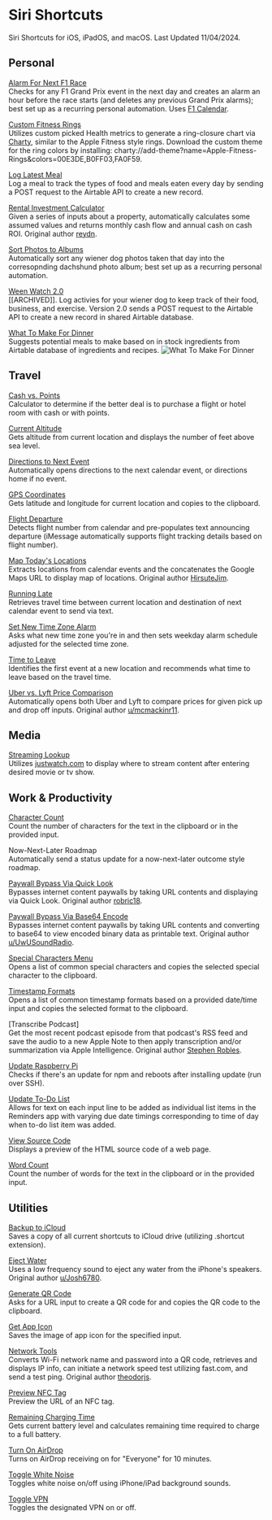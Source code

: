 # Siri Shortcuts
Siri Shortcuts for iOS, iPadOS, and macOS. 
Last Updated 11/04/2024.

## Personal
[Alarm For Next F1 Race](https://github.com/calikasten/siri-shortcuts/blob/main/Alarm%20For%20Next%20F1%20Race.shortcut) <br>
Checks for any F1 Grand Prix event in the next day and creates an alarm an hour before the race starts (and deletes any previous Grand Prix alarms); best set up as a recurring personal automation. Uses [F1 Calendar](https://f1calendar.com/).

[Custom Fitness Rings](https://github.com/calikasten/siri-shortcuts/blob/main/Custom%20Fitness%20Rings.shortcut) <br>
Utilizes custom picked Health metrics to generate a ring-closure chart via [Charty](https://chartyios.app/), similar to the Apple Fitness style rings. Download the custom theme for the ring colors by installing: charty://add-theme?name=Apple-Fitness-Rings&colors=00E3DE,B0FF03,FA0F59.

[Log Latest Meal](https://github.com/calikasten/siri-shortcuts/blob/main/Log%20Latest%20Meal.shortcut) <br>
Log a meal to track the types of food and meals eaten every day by sending a POST request to the Airtable API to create a new record.

[Rental Investment Calculator](https://github.com/calikasten/siri-shortcuts/blob/main/Rental%20Investment%20Calculator.shortcut) <br>
Given a series of inputs about a property, automatically calculates some assumed values and returns monthly cash flow and annual cash on cash ROI. Original author [reydn](https://routinehub.co/user/reydn).

[Sort Photos to Albums](https://github.com/calikasten/siri-shortcuts/blob/main/Sort%20Photos%20to%20Albums.shortcut) <br>
Automatically sort any wiener dog photos taken that day into the corresopnding dachshund photo album; best set up as a recurring personal automation.

[Ween Watch 2.0](https://github.com/calikasten/siri-shortcuts/blob/main/Ween%20Watch%202.0.shortcut) <br>
[[ARCHIVED]]. Log activies for your wiener dog to keep track of their food, business, and exercise. Version 2.0 sends a POST request to the Airtable API to create a new record in shared Airtable database.

[What To Make For Dinner](https://github.com/calikasten/siri-shortcuts/blob/main/What%20To%20Make%20For%20Dinner.shortcut) <br>
Suggests potential meals to make based on in stock ingredients from Airtable database of ingredients and recipes.
![What To Make For Dinner](https://github.com/user-attachments/assets/34e88da4-1d16-4a6f-8c39-3a28fa70b2b9)

## Travel
[Cash vs. Points](https://github.com/calikasten/siri-shortcuts/blob/main/Cash%20vs.%20Points.shortcut) <br>
Calculator to determine if the better deal is to purchase a flight or hotel room with cash or with points.

[Current Altitude](https://github.com/calikasten/siri-shortcuts/blob/main/Current%20Altitude.shortcut) <br>
Gets altitude from current location and displays the number of feet above sea level.

[Directions to Next Event](https://github.com/calikasten/siri-shortcuts/blob/main/Directions%20To%20Next%20Location.shortcut) <br>
Automatically opens directions to the next calendar event, or directions home if no event. 

[GPS Coordinates](https://github.com/calikasten/siri-shortcuts/blob/main/GPS%20Coordinates.shortcut) <br>
Gets latitude and longitude for current location and copies to the clipboard.

[Flight Departure](https://github.com/calikasten/siri-shortcuts/blob/main/Flight%20Departure.shortcut) <br>
Detects flight number from calendar and pre-populates text announcing departure (iMessage automatically supports flight tracking details based on flight number).

[Map Today's Locations](https://github.com/calikasten/siri-shortcuts/blob/main/Map%20Today's%20Locations.shortcut) <br>
Extracts locations from calendar events and the concatenates the Google Maps URL to display map of locations. Original author [HirsuteJim](https://routinehub.co/user/HirsuteJim).

[Running Late](https://github.com/calikasten/siri-shortcuts/blob/main/Running%20Late.shortcut) <br>
Retrieves travel time between current location and destination of next calendar event to send via text.

[Set New Time Zone Alarm](https://github.com/calikasten/siri-shortcuts/blob/main/Set%20New%20Time%20Zone%20Alarm.shortcut) <br>
Asks what new time zone you're in and then sets weekday alarm schedule adjusted for the selected time zone.

[Time to Leave](https://github.com/calikasten/siri-shortcuts/blob/main/Time%20To%20Leave.shortcut) <br>
Identifies the first event at a new location and recommends what time to leave based on the travel time.

[Uber vs. Lyft Price Comparison](https://github.com/calikasten/siri-shortcuts/blob/main/Uber%20vs.%20Lyft%20Price%20Compare.shortcut) <br>
Automatically opens both Uber and Lyft to compare prices for given pick up and drop off inputs. Original author [u/mcmackinr11](https://www.reddit.com/user/mcmackinr11/).

## Media
[Streaming Lookup](https://github.com/calikasten/siri-shortcuts/blob/main/Streaming%20Lookup.shortcut) <br>
Utilizes [justwatch.com](justwatch.com) to display where to stream content after entering desired movie or tv show.

## Work & Productivity 
[Character Count](https://github.com/calikasten/siri-shortcuts/blob/main/Character%20Count.shortcut) <br>
Count the number of characters for the text in the clipboard or in the provided input.

Now-Next-Later Roadmap <br>
Automatically send a status update for a now-next-later outcome style roadmap.

[Paywall Bypass Via Quick Look](https://github.com/calikasten/siri-shortcuts/blob/main/Paywall%20Bypass%20Via%20Quick%20Look.shortcut) <br>
Bypasses internet content paywalls by taking URL contents and displaying via Quick Look. Original author [robric18](https://routinehub.co/user/robric18).

[Paywall Bypass Via Base64 Encode]( https://github.com/calikasten/siri-shortcuts/blob/main/Paywall%20Bypass%20Via%20Base64%20Encode.shortcut) <br>
Bypasses internet content paywalls by taking URL contents and converting to base64 to view encoded binary data as printable text. Original author [u/UwUSoundRadio](https://www.reddit.com/r/shortcuts/comments/da5jw7/paywall_bypass/).

[Special Characters Menu](https://github.com/calikasten/siri-shortcuts/blob/main/Special%20Characters%20Menu.shortcut) <br>
Opens a list of common special characters and copies the selected special character to the clipboard.

[Timestamp Formats](https://github.com/calikasten/siri-shortcuts/blob/main/Timestamp%20Formats.shortcut) <br>
Opens a list of common timestamp formats based on a provided date/time input and copies the selected format to the clipboard.

[Transcribe Podcast] <br>
Get the most recent podcast episode from that podcast's RSS feed and save the audio to a new Apple Note to then apply transcription and/or summarization via Apple Intelligence. Original author [Stephen Robles](https://beard.fm).

[Update Raspberry Pi](https://github.com/calikasten/siri-shortcuts/blob/main/Update%20Raspberry%20Pi.shortcut) <br>
Checks if there's an update for npm and reboots after installing update (run over SSH).

[Update To-Do List](https://github.com/calikasten/siri-shortcuts/blob/main/Update%20To-Do%20List.shortcut) <br>
Allows for text on each input line to be added as individual list items in the Reminders app with varying due date timings corresponding to time of day when to-do list item was added.

[View Source Code](https://www.icloud.com/shortcuts/08a196774173491ab39ba3413db4a0dc) <br>
Displays a preview of the HTML source code of a web page.

[Word Count](https://github.com/calikasten/siri-shortcuts/blob/main/Word%20Count.shortcut) <br>
Count the number of words for the text in the clipboard or in the provided input.

## Utilities
[Backup to iCloud](https://github.com/calikasten/siri-shortcuts/blob/main/Backup%20To%20iCloud.shortcut) <br>
Saves a copy of all current shortcuts to iCloud drive (utilizing .shortcut extension).

[Eject Water](https://github.com/calikasten/siri-shortcuts/blob/main/Eject%20Water.shortcut) <br>
Uses a low frequency sound to eject any water from the iPhone's speakers. Original author [u/Josh6780](https://www.reddit.com/r/shortcuts/comments/9s6bng/eject_water_from_your_device_like_an_apple_watch/).

[Generate QR Code](https://github.com/calikasten/siri-shortcuts/blob/main/Generate%20QR%20Code.shortcut) <br>
Asks for a URL input to create a QR code for and copies the QR code to the clipboard.

[Get App Icon](https://github.com/calikasten/siri-shortcuts/blob/main/Get%20App%20Icon.shortcut) <br>
Saves the image of app icon for the specified input.

[Network Tools](https://github.com/calikasten/siri-shortcuts/blob/main/Network%20Tools.shortcut) <br>
Converts Wi-Fi network name and password into a QR code, retrieves and displays IP info, can initiate a network speed test utilizing fast.com, and send a test ping. Original author [theodorjs](https://shortcutsgallery.com/shortcuts/network-tool/).

[Preview NFC Tag](https://github.com/calikasten/siri-shortcuts/blob/main/Preview%20NFC%20Tag.shortcut) <br>
Preview the URL of an NFC tag.

[Remaining Charging Time](https://github.com/calikasten/siri-shortcuts/blob/main/Remaining%20Charging%20Time.shortcut) <br>
Gets current battery level and calculates remaining time required to charge to a full battery.

[Turn On AirDrop](https://github.com/calikasten/siri-shortcuts/blob/main/Turn%20On%20AirDrop.shortcut) <br>
Turns on AirDrop receiving on for "Everyone" for 10 minutes.

[Toggle White Noise](https://github.com/calikasten/siri-shortcuts/blob/main/Toggle%20White%20Noise.shortcut) <br>
Toggles white noise on/off using iPhone/iPad background sounds.

[Toggle VPN](https://github.com/calikasten/siri-shortcuts/blob/main/Toggle%20VPN.shortcut) <br>
Toggles the designated VPN on or off. 
